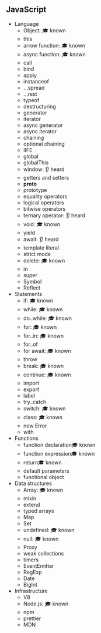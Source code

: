 ## JavaScript

- Language
  - Object: 🎓 known
  - this
  - arrow function: 🎓 known
  - async function: 🎓 known
  - call
  - bind
  - apply
  - instanceof
  - ...spread
  - ...rest
  - typeof
  - destructuring
  - generator
  - iterator
  - async generator
  - async iterator
  - chaining
  - optional chaining
  - IIFE
  - global
  - globalThis
  - window: 👂 heard
  - getters and setters
  - __proto__
  - prototype
  - equality operators
  - logical operators
  - bitwise operators
  - ternary operator: 👂 heard
  - void: 🎓 known
  - yield
  - await: 👂 heard
  - template literal
  - strict mode
  - delete: 🎓 known
  - in
  - super
  - Symbol
  - Reflect
- Statements
  - if: 🎓 known
  - while: 🎓 known
  - do..while: 🎓 known
  - for: 🎓 known
  - for..in: 🎓 known
  - for..of
  - for await: 🎓 known
  - throw
  - break: 🎓 known
  - continue: 🎓 known
  - import
  - export
  - label
  - try..catch
  - switch: 🎓 known
  - class: 🎓 known
  - new Error
  - with
- Functions
  - function declaration🎓 known
  - function expression🎓 known
  - return🎓 known
  - default parameters
  - functional object
- Data structures
  - Array: 🎓 known
  - mixin
  - extend
  - typed arrays
  - Map
  - Set
  - undefined: 🎓 known
  - null: 🎓 known
  - Proxy
  - weak collections
  - timers
  - EventEmitter
  - RegExp
  - Date
  - BigInt
- Infrastructure
  - V8
  - Node.js: 🎓 known
  - npm
  - prettier
  - MDN
